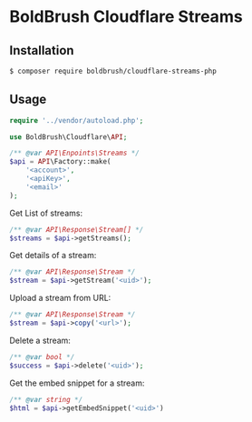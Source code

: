 # BoldBrush Cloudflare Streams

## Installation

```bash
$ composer require boldbrush/cloudflare-streams-php
```

## Usage

```php
require '../vendor/autoload.php';

use BoldBrush\Cloudflare\API;

/** @var API\Enpoints\Streams */
$api = API\Factory::make(
    '<account>',
    '<apiKey>',
    '<email>'
);
```

Get List of streams:

```php
/** @var API\Response\Stream[] */
$streams = $api->getStreams();
```

Get details of a stream:

```php
/** @var API\Response\Stream */
$stream = $api->getStream('<uid>');
```

Upload a stream from URL:

```php
/** @var API\Response\Stream */
$stream = $api->copy('<url>');
```

Delete a stream:

```php
/** @var bool */
$success = $api->delete('<uid>');
```

Get the embed snippet for a stream:

```php
/** @var string */
$html = $api->getEmbedSnippet('<uid>')
```